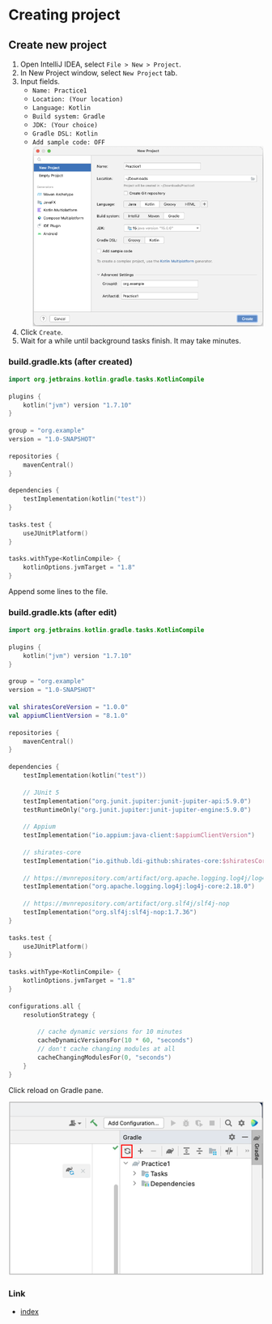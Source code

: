# Creating project

## Create new project

1. Open IntelliJ IDEA, select `File > New > Project`.
1. In New Project window, select `New Project` tab.
1. Input fields.
    - `Name: Practice1`
    - `Location: (Your location)`
    - `Language: Kotlin`
    - `Build system: Gradle`
    - `JDK: (Your choice)`
    - `Gradle DSL: Kotlin`
    - `Add sample code: OFF`
      <br>![](../_images/new_project.png)
1. Click `Create`.
1. Wait for a while until background tasks finish. It may take minutes.

### build.gradle.kts (after created)

```kotlin
import org.jetbrains.kotlin.gradle.tasks.KotlinCompile

plugins {
    kotlin("jvm") version "1.7.10"
}

group = "org.example"
version = "1.0-SNAPSHOT"

repositories {
    mavenCentral()
}

dependencies {
    testImplementation(kotlin("test"))
}

tasks.test {
    useJUnitPlatform()
}

tasks.withType<KotlinCompile> {
    kotlinOptions.jvmTarget = "1.8"
}
```

Append some lines to the file.

### build.gradle.kts (after edit)

```kotlin
import org.jetbrains.kotlin.gradle.tasks.KotlinCompile

plugins {
    kotlin("jvm") version "1.7.10"
}

group = "org.example"
version = "1.0-SNAPSHOT"

val shiratesCoreVersion = "1.0.0"
val appiumClientVersion = "8.1.0"

repositories {
    mavenCentral()
}

dependencies {
    testImplementation(kotlin("test"))

    // JUnit 5
    testImplementation("org.junit.jupiter:junit-jupiter-api:5.9.0")
    testRuntimeOnly("org.junit.jupiter:junit-jupiter-engine:5.9.0")

    // Appium
    testImplementation("io.appium:java-client:$appiumClientVersion")

    // shirates-core
    testImplementation("io.github.ldi-github:shirates-core:$shiratesCoreVersion")

    // https://mvnrepository.com/artifact/org.apache.logging.log4j/log4j-core
    testImplementation("org.apache.logging.log4j:log4j-core:2.18.0")

    // https://mvnrepository.com/artifact/org.slf4j/slf4j-nop
    testImplementation("org.slf4j:slf4j-nop:1.7.36")
}

tasks.test {
    useJUnitPlatform()
}

tasks.withType<KotlinCompile> {
    kotlinOptions.jvmTarget = "1.8"
}

configurations.all {
    resolutionStrategy {

        // cache dynamic versions for 10 minutes
        cacheDynamicVersionsFor(10 * 60, "seconds")
        // don't cache changing modules at all
        cacheChangingModulesFor(0, "seconds")
    }
}
```

Click reload on Gradle pane.

![](../_images/gradle_refresh.png)

### Link

- [index](../../index.md)

